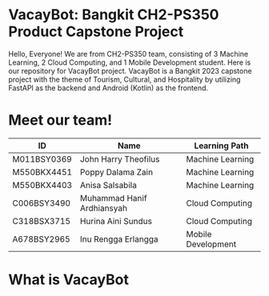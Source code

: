# VacayBot: Bangkit CH2-PS350 Product Capstone Project

Hello, Everyone! We are from CH2-PS350 team, consisting of 3 Machine Learning, 2 Cloud Computing, and 1 Mobile Development student. Here is our repository for VacayBot project. VacayBot is a Bangkit 2023 capstone project with the theme of Tourism, Cultural, and Hospitality by utilizing FastAPI as the backend and Android (Kotlin) as the frontend. 

# Meet our team!
|      ID     |             Name            |    Learning Path   |
|-------------|-----------------------------|--------------------|
| M011BSY0369 |    John Harry Theofilus     |  Machine Learning  |
| M550BKX4451 |      Poppy Dalama Zain      |  Machine Learning  |
| M550BKX4403 |       Anisa Salsabila       |  Machine Learning  |
| C006BSY3490 | Muhammad Hanif Ardhiansyah  |  Cloud Computing   |
| C318BSX3715 |     Hurina Aini Sundus      |  Cloud Computing   |
| A678BSY2965 |     Inu Rengga Erlangga     | Mobile Development |

# What is VacayBot
